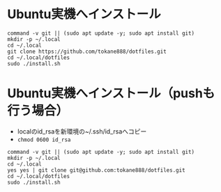 # Ubuntu実機へインストール

```
command -v git || (sudo apt update -y; sudo apt install git)
mkdir -p ~/.local
cd ~/.local
git clone https://github.com/tokane888/dotfiles.git
cd ~/.local/dotfiles
sudo ./install.sh
```

# Ubuntu実機へインストール（pushも行う場合）

* localのid_rsaを新環境の~/.ssh/id_rsaへコピー
* `chmod 0600 id_rsa`

```
command -v git || (sudo apt update -y; sudo apt install git)
mkdir -p ~/.local
cd ~/.local
yes yes | git clone git@github.com:tokane888/dotfiles.git
cd ~/.local/dotfiles
sudo ./install.sh
```

